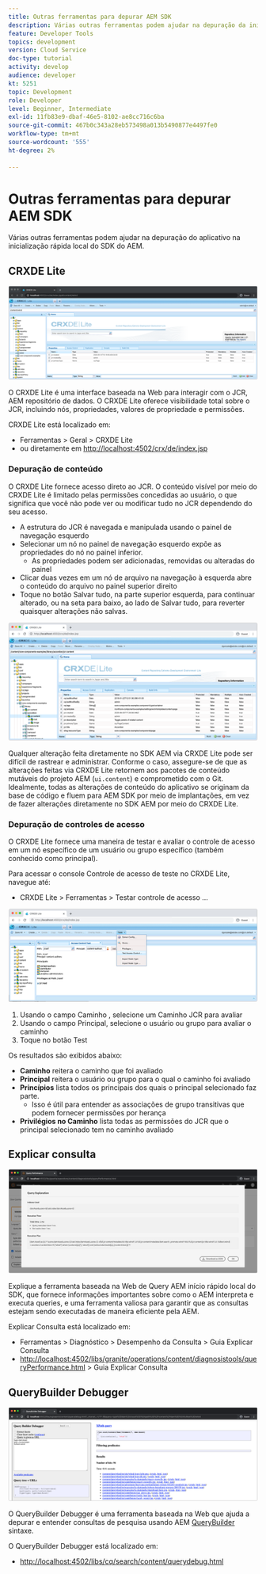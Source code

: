 ```yaml
---
title: Outras ferramentas para depurar AEM SDK
description: Várias outras ferramentas podem ajudar na depuração da inicialização rápida local do SDK do AEM.
feature: Developer Tools
topics: development
version: Cloud Service
doc-type: tutorial
activity: develop
audience: developer
kt: 5251
topic: Development
role: Developer
level: Beginner, Intermediate
exl-id: 11fb83e9-dbaf-46e5-8102-ae8cc716c6ba
source-git-commit: 467b0c343a28eb573498a013b5490877e4497fe0
workflow-type: tm+mt
source-wordcount: '555'
ht-degree: 2%

---
```


# Outras ferramentas para depurar AEM SDK

Várias outras ferramentas podem ajudar na depuração do aplicativo na inicialização rápida local do SDK do AEM.

## CRXDE Lite

![CRXDE Lite](./assets/other-tools/crxde-lite.png)

O CRXDE Lite é uma interface baseada na Web para interagir com o JCR, AEM repositório de dados. O CRXDE Lite oferece visibilidade total sobre o JCR, incluindo nós, propriedades, valores de propriedade e permissões.

CRXDE Lite está localizado em:

+ Ferramentas > Geral > CRXDE Lite
+ ou diretamente em [http://localhost:4502/crx/de/index.jsp](http://localhost:4502/crx/de/index.jsp)

### Depuração de conteúdo

O CRXDE Lite fornece acesso direto ao JCR. O conteúdo visível por meio do CRXDE Lite é limitado pelas permissões concedidas ao usuário, o que significa que você não pode ver ou modificar tudo no JCR dependendo do seu acesso.

+ A estrutura do JCR é navegada e manipulada usando o painel de navegação esquerdo
+ Selecionar um nó no painel de navegação esquerdo expõe as propriedades do nó no painel inferior.
   + As propriedades podem ser adicionadas, removidas ou alteradas do painel
+ Clicar duas vezes em um nó de arquivo na navegação à esquerda abre o conteúdo do arquivo no painel superior direito
+ Toque no botão Salvar tudo, na parte superior esquerda, para continuar alterado, ou na seta para baixo, ao lado de Salvar tudo, para reverter quaisquer alterações não salvas.

![CRXDE Lite - Depuração de conteúdo](./assets/other-tools/crxde-lite__debugging-content.png)

Qualquer alteração feita diretamente no SDK AEM via CRXDE Lite pode ser difícil de rastrear e administrar. Conforme o caso, assegure-se de que as alterações feitas via CRXDE Lite retornem aos pacotes de conteúdo mutáveis do projeto AEM (`ui.content`) e comprometido com o Git. Idealmente, todas as alterações de conteúdo do aplicativo se originam da base de código e fluem para AEM SDK por meio de implantações, em vez de fazer alterações diretamente no SDK AEM por meio do CRXDE Lite.

### Depuração de controles de acesso

O CRXDE Lite fornece uma maneira de testar e avaliar o controle de acesso em um nó específico de um usuário ou grupo específico (também conhecido como principal).

Para acessar o console Controle de acesso de teste no CRXDE Lite, navegue até:

+ CRXDE Lite > Ferramentas > Testar controle de acesso ...

![CRXDE Lite - Testar controle de acesso](./assets/other-tools/crxde-lite__test-access-control.png)

1. Usando o campo Caminho , selecione um Caminho JCR para avaliar
1. Usando o campo Principal, selecione o usuário ou grupo para avaliar o caminho
1. Toque no botão Test

Os resultados são exibidos abaixo:

+ __Caminho__ reitera o caminho que foi avaliado
+ __Principal__ reitera o usuário ou grupo para o qual o caminho foi avaliado
+ __Princípios__ lista todos os principais dos quais o principal selecionado faz parte.
   + Isso é útil para entender as associações de grupo transitivas que podem fornecer permissões por herança
+ __Privilégios no Caminho__ lista todas as permissões do JCR que o principal selecionado tem no caminho avaliado

## Explicar consulta

![Explicar consulta](./assets/other-tools/explain-query.png)

Explique a ferramenta baseada na Web de Query AEM início rápido local do SDK, que fornece informações importantes sobre como o AEM interpreta e executa queries, e uma ferramenta valiosa para garantir que as consultas estejam sendo executadas de maneira eficiente pela AEM.

Explicar Consulta está localizado em:

+ Ferramentas > Diagnóstico > Desempenho da Consulta > Guia Explicar Consulta
+ [http://localhost:4502/libs/granite/operations/content/diagnosistools/queryPerformance.html](http://localhost:4502/libs/granite/operations/content/diagnosistools/queryPerformance.html) > Guia Explicar Consulta

## QueryBuilder Debugger

![QueryBuilder Debugger](./assets/other-tools/query-debugger.png)

O QueryBuilder Debugger é uma ferramenta baseada na Web que ajuda a depurar e entender consultas de pesquisa usando AEM [QueryBuilder](https://experienceleague.adobe.com/docs/experience-manager-65/developing/platform/query-builder/querybuilder-api.html) sintaxe.

O QueryBuilder Debugger está localizado em:

+ [http://localhost:4502/libs/cq/search/content/querydebug.html](http://localhost:4502/libs/cq/search/content/querydebug.html)
